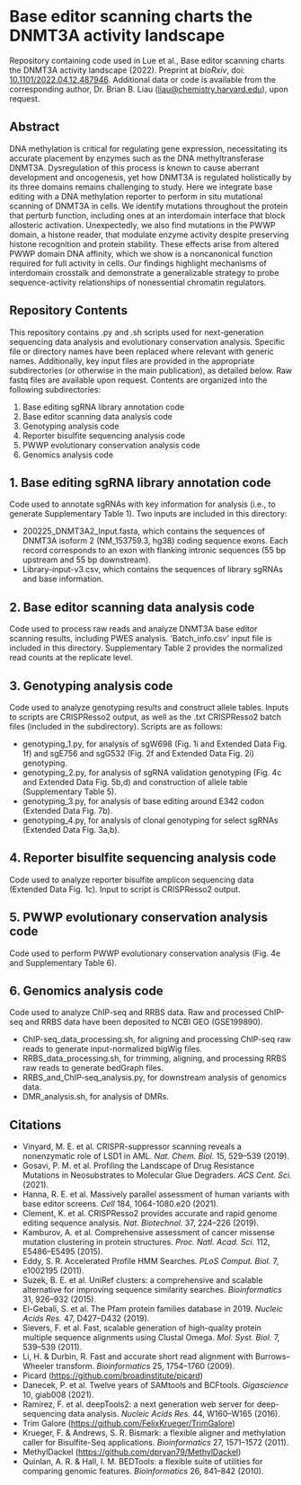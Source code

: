 # Base editor scanning charts the DNMT3A activity landscape
Repository containing code used in Lue et al., Base editor scanning charts the DNMT3A activity landscape (2022). Preprint at _bioRxiv_, doi: [10.1101/2022.04.12.487946](https://doi.org/10.1101/2022.04.12.487946). Additional data or code is available from the corresponding author, Dr. Brian B. Liau (<liau@chemistry.harvard.edu>), upon request.

## Abstract
DNA methylation is critical for regulating gene expression, necessitating its accurate placement by enzymes such as the DNA methyltransferase DNMT3A. Dysregulation of this process is known to cause aberrant development and oncogenesis, yet how DNMT3A is regulated holistically by its three domains remains challenging to study. Here we integrate base editing with a DNA methylation reporter to perform in situ mutational scanning of DNMT3A in cells. We identify mutations throughout the protein that perturb function, including ones at an interdomain interface that block allosteric activation. Unexpectedly, we also find mutations in the PWWP domain, a histone reader, that modulate enzyme activity despite preserving histone recognition and protein stability. These effects arise from altered PWWP domain DNA affinity, which we show is a noncanonical function required for full activity in cells. Our findings highlight mechanisms of interdomain crosstalk and demonstrate a generalizable strategy to probe sequence-activity relationships of nonessential chromatin regulators.

## Repository Contents
This repository contains .py and .sh scripts used for next-generation sequencing data analysis and evolutionary conservation analysis. Specific file or directory names have been replaced where relevant with generic names. Additionally, key input files are provided in the appropriate subdirectories (or otherwise in the main publication), as detailed below. Raw fastq files are available upon request. Contents are organized into the following subdirectories:
1. Base editing sgRNA library annotation code
2. Base editor scanning data analysis code
3. Genotyping analysis code
4. Reporter bisulfite sequencing analysis code
5. PWWP evolutionary conservation analysis code
6. Genomics analysis code

## 1. Base editing sgRNA library annotation code
Code used to annotate sgRNAs with key information for analysis (i.e., to generate Supplementary Table 1). Two inputs are included in this directory:
- 200225_DNMT3A2_Input.fasta, which contains the sequences of DNMT3A isoform 2 (NM_153759.3, hg38) coding sequence exons. Each record corresponds to an exon with flanking intronic sequences (55 bp upstream and 55 bp downstream).
- Library-input-v3.csv, which contains the sequences of library sgRNAs and base information.

## 2. Base editor scanning data analysis code
Code used to process raw reads and analyze DNMT3A base editor scanning results, including PWES analysis. 'Batch_info.csv' input file is included in this directory. Supplementary Table 2 provides the normalized read counts at the replicate level.

## 3. Genotyping analysis code
Code used to analyze genotyping results and construct allele tables. Inputs to scripts are CRISPResso2 output, as well as the .txt CRISPResso2 batch files (included in the subdirectory). Scripts are as follows:
- genotyping_1.py, for analysis of sgW698 (Fig. 1i and Extended Data Fig. 1f) and sgE756 and sgG532 (Fig. 2f and Extended Data Fig. 2i) genotyping.
- genotyping_2.py, for analysis of sgRNA validation genotyping (Fig. 4c and Extended Data Fig. 5b,d) and construction of allele table (Supplementary Table 5).
- genotyping_3.py, for analysis of base editing around E342 codon (Extended Data Fig. 7b).
- genotyping_4.py, for analysis of clonal genotyping for select sgRNAs (Extended Data Fig. 3a,b).

## 4. Reporter bisulfite sequencing analysis code
Code used to analyze reporter bisulfite amplicon sequencing data (Extended Data Fig. 1c). Input to script is CRISPResso2 output.

## 5. PWWP evolutionary conservation analysis code
Code used to perform PWWP evolutionary conservation analysis (Fig. 4e and Supplementary Table 6).

## 6. Genomics analysis code
Code used to analyze ChIP-seq and RRBS data. Raw and processed ChIP-seq and RRBS data have been deposited to NCBI GEO (GSE199890).
- ChIP-seq_data_processing.sh, for aligning and processing ChIP-seq raw reads to generate input-normalized bigWig files.
- RRBS_data_processing.sh, for trimming, aligning, and processing RRBS raw reads to generate bedGraph files.
- RRBS_and_ChIP-seq_analysis.py, for downstream analysis of genomics data.
- DMR_analysis.sh, for analysis of DMRs.

## Citations
- Vinyard, M. E. et al. CRISPR-suppressor scanning reveals a nonenzymatic role of LSD1 in AML. _Nat. Chem. Biol._ 15, 529–539 (2019).
- Gosavi, P. M. et al. Profiling the Landscape of Drug Resistance Mutations in Neosubstrates to Molecular Glue Degraders. _ACS Cent. Sci._ (2021).
- Hanna, R. E. et al. Massively parallel assessment of human variants with base editor screens. _Cell_ 184, 1064-1080.e20 (2021).
- Clement, K. et al. CRISPResso2 provides accurate and rapid genome editing sequence analysis. _Nat. Biotechnol._ 37, 224–226 (2019).
- Kamburov, A. et al. Comprehensive assessment of cancer missense mutation clustering in protein structures. _Proc. Natl. Acad. Sci._ 112, E5486–E5495 (2015).
- Eddy, S. R. Accelerated Profile HMM Searches. _PLoS Comput. Biol._ 7, e1002195 (2011).
- Suzek, B. E. et al. UniRef clusters: a comprehensive and scalable alternative for improving sequence similarity searches. _Bioinformatics_ 31, 926–932 (2015).
- El-Gebali, S. et al. The Pfam protein families database in 2019. _Nucleic Acids Res._ 47, D427–D432 (2019).
- Sievers, F. et al. Fast, scalable generation of high-quality protein multiple sequence alignments using Clustal Omega. _Mol. Syst. Biol._ 7, 539–539 (2011).
- Li, H. & Durbin, R. Fast and accurate short read alignment with Burrows–Wheeler transform. _Bioinformatics_ 25, 1754–1760 (2009).
- Picard (<https://github.com/broadinstitute/picard>)
- Danecek, P. et al. Twelve years of SAMtools and BCFtools. _Gigascience_ 10, giab008 (2021).
- Ramírez, F. et al. deepTools2: a next generation web server for deep-sequencing data analysis. _Nucleic Acids Res._ 44, W160–W165 (2016).
- Trim Galore (<https://github.com/FelixKrueger/TrimGalore>)
- Krueger, F. & Andrews, S. R. Bismark: a flexible aligner and methylation caller for Bisulfite-Seq applications. _Bioinformatics_ 27, 1571–1572 (2011).
- MethylDackel (<https://github.com/dpryan79/MethylDackel>)
- Quinlan, A. R. & Hall, I. M. BEDTools: a flexible suite of utilities for comparing genomic features. _Bioinformatics_ 26, 841–842 (2010).



